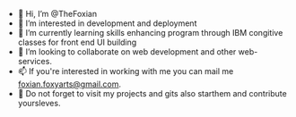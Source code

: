 - 👋 Hi, I’m @TheFoxian
- 👀 I’m interested in development and deployment
- 🌱 I’m currently learning skills enhancing program through IBM congitive classes for front end UI building
- 💞️ I’m looking to collaborate on web development and other web-services. 
- 📫 If you're interested in working with me you can mail me foxian.foxyarts@gmail.com.
- 👋 Do not forget to visit my projects and gits also starthem and contribute yoursleves.

<!---
TheFoxian/TheFoxian is a ✨ special ✨ repository because its `README.md` (this file) appears on your GitHub profile.
You can click the Preview link to take a look at your changes.
--->
